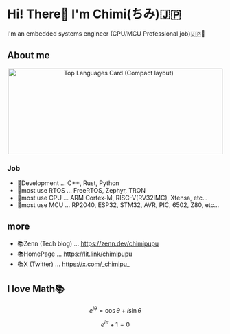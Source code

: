 # Hi! There🐶 I'm Chimi(ちみ)🇯🇵

I'm an embedded systems engineer (CPU/MCU Professional job)🇯🇵🥳

## About me

<div align="center">
  <img src="https://github-readme-stats.vercel.app/api/top-langs/?username=Chimipupu&layout=compact" alt="Top Languages Card (Compact layout)" width="500px" height="200px">
</div>

### Job
- 🤖Development ... C++, Rust, Python
- 🤖most use RTOS ... FreeRTOS, Zephyr, TRON
- 🤖most use CPU ... ARM Cortex-M, RISC-V(RV32IMC), Xtensa, etc...
- 🤖most use MCU ... RP2040, ESP32, STM32, AVR, PIC, 6502, Z80, etc...

## more
- 📚Zenn (Tech blog) ... https://zenn.dev/chimipupu
- 📚HomePage ... https://lit.link/chimipupu
- 📚X (Twitter) ... https://x.com/_chimipu_

## I love Math📚

```math
e^{i\theta} = \cos\theta + i\sin\theta
```

```math
e^{i\pi} + 1 = 0
```